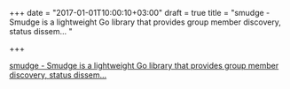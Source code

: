 +++
date = "2017-01-01T10:00:10+03:00"
draft = true
title = "smudge - Smudge is a lightweight Go library that provides group member discovery, status dissem... "

+++

<p><a href="https://t.co/qT1HThvOVc">smudge - Smudge is a lightweight Go library that provides group member discovery, status dissem... </a></p>
